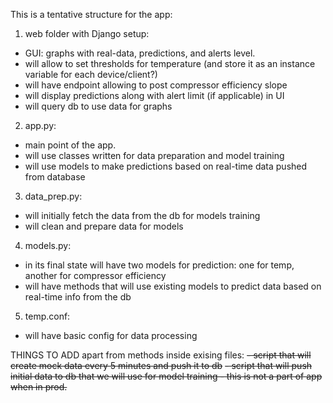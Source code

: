 
This is a tentative structure for the app:
1. web folder with Django setup:
 - GUI: graphs with real-data, predictions, and alerts level.
 - will allow to set thresholds for temperature (and store it as an instance variable for each device/client?)
 - will have endpoint allowing to post compressor efficiency slope
 - will display predictions along with alert limit (if applicable) in UI
 - will query db to use data for graphs 

2. app.py:
- main point of the app. 
- will use classes written for data preparation and model training
- will use models to make predictions based on real-time data pushed from database

3. data_prep.py:
- will initially fetch the data from the db for models training
- will clean and prepare data for models

4. models.py:
- in its final state will have two models for prediction: one for temp, another for compressor efficiency
- will have methods that will use existing models to predict data based on real-time info from the db

5. temp.conf: 
- will have basic config for data processing

THINGS TO ADD apart from methods inside exising files:
~~- script that will create mock data every 5 minutes and push it to db~~
~~- script that will push initial data to db that we will use for model training  - this is not a part of app when in prod.~~

